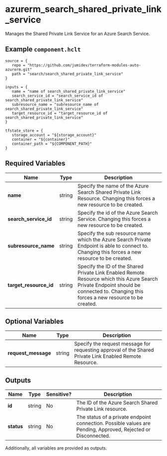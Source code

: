 # azurerm_search_shared_private_link_service

Manages the Shared Private Link Service for an Azure Search Service.

## Example `component.hclt`

```hcl
source = {
   repo = "https://github.com/jumidev/terraform-modules-auto-azurerm.git" 
   path = "search/search_shared_private_link_service" 
}

inputs = {
   name = "name of search_shared_private_link_service" 
   search_service_id = "search_service_id of search_shared_private_link_service" 
   subresource_name = "subresource_name of search_shared_private_link_service" 
   target_resource_id = "target_resource_id of search_shared_private_link_service" 
}

tfstate_store = {
   storage_account = "${storage_account}" 
   container = "${container}" 
   container_path = "${COMPONENT_PATH}" 
}

```

## Required Variables

| Name | Type |  Description |
| ---- | --------- |  ----------- |
| **name** | string |  Specify the name of the Azure Search Shared Private Link Resource. Changing this forces a new resource to be created. | 
| **search_service_id** | string |  Specify the id of the Azure Search Service. Changing this forces a new resource to be created. | 
| **subresource_name** | string |  Specify the sub resource name which the Azure Search Private Endpoint is able to connect to. Changing this forces a new resource to be created. | 
| **target_resource_id** | string |  Specify the ID of the Shared Private Link Enabled Remote Resource which this Azure Search Private Endpoint should be connected to. Changing this forces a new resource to be created. | 

## Optional Variables

| Name | Type |  Description |
| ---- | --------- |  ----------- |
| **request_message** | string |  Specify the request message for requesting approval of the Shared Private Link Enabled Remote Resource. | 



## Outputs

| Name | Type | Sensitive? | Description |
| ---- | ---- | --------- | --------- |
| **id** | string | No  | The ID of the Azure Search Shared Private Link resource. | 
| **status** | string | No  | The status of a private endpoint connection. Possible values are Pending, Approved, Rejected or Disconnected. | 

Additionally, all variables are provided as outputs.
